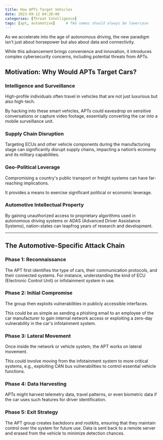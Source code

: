 ```yaml
---
title: How APTs Target Vehicles
date: 2023-09-12 04:20:00
categories: [Threat Intelligence]
tags: [apt, automotive]     # TAG names should always be lowercase
---
```


As we accelerate into the age of autonomous driving, the new paradigm isn't just about horsepower but also about data and connectivity. 

While this advancement brings convenience and innovation, it introduces complex cybersecurity concerns, including potential threats from APTs.

## Motivation: Why Would APTs Target Cars?

### Intelligence and Surveillance

High-profile individuals often travel in vehicles that are not just luxurious but also high-tech. 

By hacking into these smart vehicles, APTs could eavesdrop on sensitive conversations or capture video footage, essentially converting the car into a mobile surveillance unit.

### Supply Chain Disruption

Targeting ECUs and other vehicle components during the manufacturing stage can significantly disrupt supply chains, impacting a nation’s economy and its military capabilities.

### Geo-Political Leverage

Compromising a country's public transport or freight systems can have far-reaching implications. 

It provides a means to exercise significant political or economic leverage.

### Automotive Intellectual Property

By gaining unauthorized access to proprietary algorithms used in autonomous driving systems or ADAS (Advanced Driver Assistance Systems), nation-states can leapfrog years of research and development.

---

## The Automotive-Specific Attack Chain

### Phase 1: Reconnaissance

The APT first identifies the type of cars, their communication protocols, and their connected systems. For instance, understanding the kind of ECU (Electronic Control Unit) or infotainment system in use.

### Phase 2: Initial Compromise

The group then exploits vulnerabilities in publicly accessible interfaces. 

This could be as simple as sending a phishing email to an employee of the car manufacturer to gain internal network access or exploiting a zero-day vulnerability in the car's infotainment system.

### Phase 3: Lateral Movement

Once inside the network or vehicle system, the APT works on lateral movement. 

This could involve moving from the infotainment system to more critical systems, e.g., exploiting CAN bus vulnerabilities to control essential vehicle functions.

### Phase 4: Data Harvesting

APTs might harvest telemetry data, travel patterns, or even biometric data if the car uses such features for driver identification.

### Phase 5: Exit Strategy

The APT group creates backdoors and rootkits, ensuring that they maintain control over the system for future use. 
Data is sent back to a remote server and erased from the vehicle to minimize detection chances.

